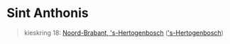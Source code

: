 # Sint Anthonis 
> kieskring 18:  [Noord-Brabant, 's-Hertogenbosch](../) (['s-Hertogenbosch](../'s-Hertogenbosch))